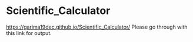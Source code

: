 # Scientific_Calculator

https://garima19dec.github.io/Scientific_Calculator/  Please go through with this link for output.
